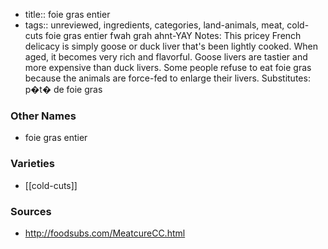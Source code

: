 - title:: foie gras entier
- tags:: unreviewed, ingredients, categories, land-animals, meat, cold-cuts
foie gras entier fwah grah ahnt-YAY Notes: This pricey French delicacy is simply goose or duck liver that's been lightly cooked. When aged, it becomes very rich and flavorful. Goose livers are tastier and more expensive than duck livers. Some people refuse to eat foie gras because the animals are force-fed to enlarge their livers. Substitutes: p�t� de foie gras

### Other Names

* foie gras entier

### Varieties

* [[cold-cuts]]

### Sources
* http://foodsubs.com/MeatcureCC.html
